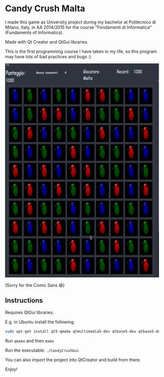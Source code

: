 # Candy Crush Malta
I made this game as University project during my bachelor at Politecnico di Milano, Italy, in AA 2014/2015 for the course "Fondamenti di Informatica" (Fundaments of Informatics). 

Made with Qt Creator and QtGui libraries.

This is the first programming course I have taken in my life, so this program may have lots of bad practices and bugs :)

<p align="center">
 <img src="./app_demo.gif" alt="App demo" height="700px"/>
</p>

(Sorry for the Comic Sans 😅)

## Instructions

Requires QtGui libraries. 

E.g. in Ubuntu install the following:
```bash
sudo apt-get install qt5-qmake qtmultimedia5-dev qtbase5-dev qtbase5-dev-tools libqt5svg5-dev libqt5webenginewidgets5 libqt5webchannel5-dev qtwebengine5-dev
```

Run `qmake` and then `make`

Run the executable: `./CandyCrushGui`

You can also import the project into QtCreator and build from there.

Enjoy!


